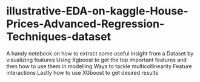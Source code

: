# illustrative-EDA-on-kaggle-House-Prices-Advanced-Regression-Techniques-dataset
A handy notebook on 
    how to extract some useful insight from a Dataset by visualizing features 
    Using Xgboost to get the top important features and then how to use them in modelling
    Ways to tackle multicollinearity
    Feature interactions
    Lastly how to use XGboost to get desired results
